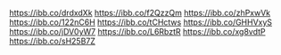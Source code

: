 https://ibb.co/drdxdXk https://ibb.co/f2QzzQm https://ibb.co/zhPxwVk https://ibb.co/122nC6H
https://ibb.co/tCHctws https://ibb.co/GHHVxyS https://ibb.co/jDV0yW7 https://ibb.co/L6RbztR
https://ibb.co/xg8vdtP https://ibb.co/sH25B7Z
